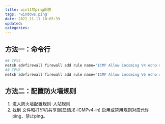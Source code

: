 ```yaml
---
title: win11禁ping配置
tags: 'windows,ping'
date: 2022-11-11 10:05:39
updated:
categories:
---
```



## 方法一：命令行

```bash
## IPV4
netsh advfirewall firewall add rule name="ICMP Allow incoming V4 echo request" protocol=icmpv4:8,any dir=in action=block
## IPV6
netsh advfirewall firewall add rule name="ICMP Allow incoming V6 echo request" protocol=icmpv6:8,any dir=in action=block 

```

## 方法二：配置防火墙规则

1. 进入防火墙配置规则-入站规则
2. 找到 文件和打印机共享(回显请求-ICMPv4-in) 启用或禁用规则对应允许ping、禁止ping。